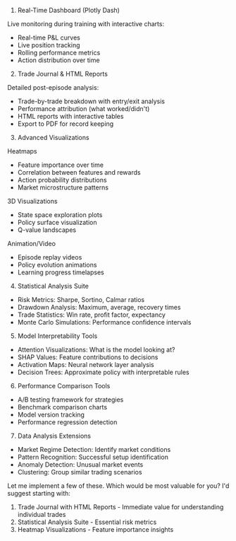  1. Real-Time Dashboard (Plotly Dash)

  Live monitoring during training with interactive charts:
  - Real-time P&L curves
  - Live position tracking
  - Rolling performance metrics
  - Action distribution over time

  2. Trade Journal & HTML Reports

  Detailed post-episode analysis:
  - Trade-by-trade breakdown with entry/exit analysis
  - Performance attribution (what worked/didn't)
  - HTML reports with interactive tables
  - Export to PDF for record keeping

  3. Advanced Visualizations

  Heatmaps

  - Feature importance over time
  - Correlation between features and rewards
  - Action probability distributions
  - Market microstructure patterns

  3D Visualizations

  - State space exploration plots
  - Policy surface visualization
  - Q-value landscapes

  Animation/Video

  - Episode replay videos
  - Policy evolution animations
  - Learning progress timelapses

  4. Statistical Analysis Suite

  - Risk Metrics: Sharpe, Sortino, Calmar ratios
  - Drawdown Analysis: Maximum, average, recovery times
  - Trade Statistics: Win rate, profit factor, expectancy
  - Monte Carlo Simulations: Performance confidence intervals

  5. Model Interpretability Tools

  - Attention Visualizations: What is the model looking at?
  - SHAP Values: Feature contributions to decisions
  - Activation Maps: Neural network layer analysis
  - Decision Trees: Approximate policy with interpretable rules

  6. Performance Comparison Tools

  - A/B testing framework for strategies
  - Benchmark comparison charts
  - Model version tracking
  - Performance regression detection

  7. Data Analysis Extensions

  - Market Regime Detection: Identify market conditions
  - Pattern Recognition: Successful setup identification
  - Anomaly Detection: Unusual market events
  - Clustering: Group similar trading scenarios

  Let me implement a few of these. Which would be most valuable for you? I'd suggest starting with:

  1. Trade Journal with HTML Reports - Immediate value for understanding individual trades
  2. Statistical Analysis Suite - Essential risk metrics
  3. Heatmap Visualizations - Feature importance insights
